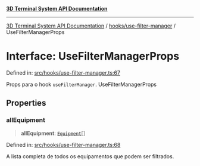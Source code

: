 [**3D Terminal System API Documentation**](../../../README.md)

***

[3D Terminal System API Documentation](../../../README.md) / [hooks/use-filter-manager](../README.md) / UseFilterManagerProps

# Interface: UseFilterManagerProps

Defined in: [src/hooks/use-filter-manager.ts:67](https://github.com/Dicommunitas/ThreeJS_Terminal_3D/blob/20cf40967bd739fbee6d804c3e821483cc482c65/src/hooks/use-filter-manager.ts#L67)

Props para o hook `useFilterManager`.
 UseFilterManagerProps

## Properties

### allEquipment

> **allEquipment**: [`Equipment`](../../../lib/types/interfaces/Equipment.md)[]

Defined in: [src/hooks/use-filter-manager.ts:68](https://github.com/Dicommunitas/ThreeJS_Terminal_3D/blob/20cf40967bd739fbee6d804c3e821483cc482c65/src/hooks/use-filter-manager.ts#L68)

A lista completa de todos os equipamentos que podem ser filtrados.

